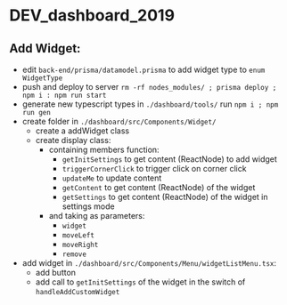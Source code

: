 # DEV_dashboard_2019

## Add Widget:

- edit `back-end/prisma/datamodel.prisma` to add widget type to `enum WidgetType`
- push and deploy to server `rm -rf nodes_modules/ ; prisma deploy ; npm i : npm run start`
- generate new typescript types in `./dashboard/tools/` run `npm i ; npm run gen`
- create folder in `./dashboard/src/Components/Widget/`
  - create a addWidget class 
  - create display class:
    - containing members function:
      - `getInitSettings` to get content (ReactNode) to add widget
      - `triggerCornerClick` to trigger click on corner click
      - `updateMe` to update content
      - `getContent` to get content (ReactNode) of the widget
      - `getSettings` to get content (ReactNode) of the widget in settings mode
    - and taking as parameters:
      - `widget`
      - `moveLeft`
      - `moveRight`
      - `remove`
- add widget in `./dashboard/src/Components/Menu/widgetListMenu.tsx`:
  - add button
  - add call to `getInitSettings` of the widget in the switch of `handleAddCustomWidget`
